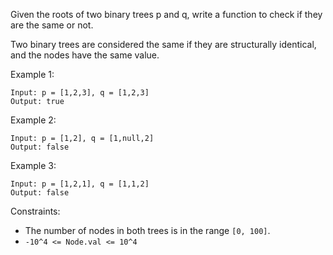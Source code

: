 Given the roots of two binary trees p and q, write a function to check if they are the same or not.

Two binary trees are considered the same if they are structurally identical, and the nodes have the same value.

Example 1:

```
Input: p = [1,2,3], q = [1,2,3]
Output: true
```

Example 2:

```
Input: p = [1,2], q = [1,null,2]
Output: false
```

Example 3:

```
Input: p = [1,2,1], q = [1,1,2]
Output: false
```

Constraints:

- The number of nodes in both trees is in the range `[0, 100]`.
- `-10^4 <= Node.val <= 10^4`
